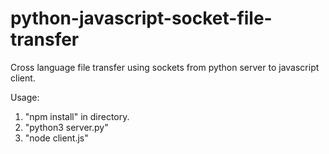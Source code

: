 # python-javascript-socket-file-transfer
Cross language file transfer using sockets from python server to javascript client.

Usage:
1. "npm install" in directory.
2. "python3 server.py"
3. "node client.js"
